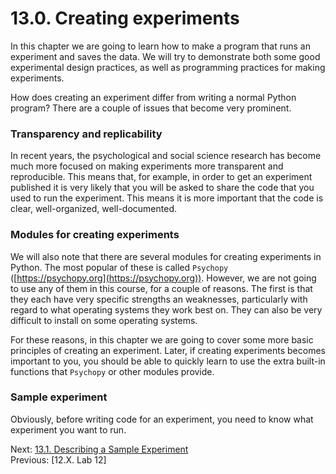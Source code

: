 # 13.0. Creating experiments

In this chapter we are going to learn how to make a program that runs an experiment and saves the data. We will try to
demonstrate both some good experimental design practices, as well as programming practices for making experiments.

How does creating an experiment differ from writing a normal Python program? There are a couple of issues that become
very prominent.

### Transparency and replicability

In recent years, the psychological and social science research has become much more focused on making experiments more
transparent and reproducible. This means that, for example, in order to get an experiment published it is very likely
that you will be asked to share the code that you used to run the experiment. This means it is more important that the
code is clear, well-organized, well-documented.

### Modules for creating experiments

We will also note that there are several modules for creating experiments in Python. The most popular of these is called
`Psychopy` ([https://psychopy.org](https://psychopy.org)). However, we are not going to use any of them in this course,
for a couple of reasons. The first is that they each have very specific strengths an weaknesses, particularly with
regard to what operating systems they work best on. They can also be very difficult to install on some operating
systems.

For these reasons, in this chapter we are going to cover some more basic principles of creating an experiment. Later, if
creating experiments becomes important to you, you should be able to quickly learn to use the extra built-in functions
that `Psychopy` or other modules provide.

### Sample experiment

Obviously, before writing code for an experiment, you need to know what experiment you want to run.

Next: [13.1. Describing a Sample Experiment](13.1.%20Describing%20a%20Sample%20Experiment.md)<br>
Previous: [12.X. Lab 12]
